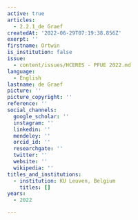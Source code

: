 ```yaml
---
active: true
articles:
  - 2.2.1_de Graef
createdAt: '2022-06-29T07:19:38.856Z'
exerpt: ''
firstname: Ortwin
is_institution: false
issue:
  - content/issues/HCERES - PFUE 2022.md
language:
  - English
lastname: de Graef
picture: ''
picture_copyright: ''
reference: ''
social_channels:
  google_scholar: ''
  instagram: ''
  linkedin: ''
  mendeley: ''
  orcid_id: ''
  researchgate: ''
  twitter: ''
  website: ''
  wikipedia: ''
titles_and_institutions:
  - institution: KU Leuven, Belgium
    titles: []
years:
  - 2022

---
```

